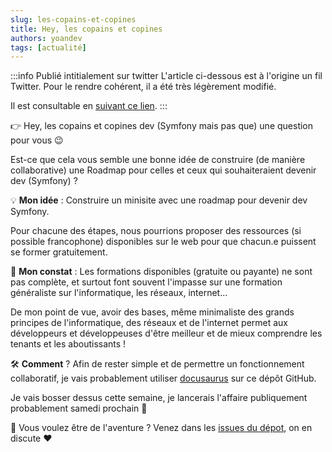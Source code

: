 ```yaml
---
slug: les-copains-et-copines
title: Hey, les copains et copines
authors: yoandev
tags: [actualité]
---
```


:::info Publié intitialement sur twitter
L'article ci-dessous est à l'origine un fil Twitter. Pour le rendre cohérent, il a été très légèrement modifié.

Il est consultable en [suivant ce lien](https://twitter.com/yOyO38/status/1457379362555236359).
:::

👉 Hey, les copains et copines dev (Symfony mais pas que) une question pour vous 😉

Est-ce que cela vous semble une bonne idée de construire (de manière collaborative) une Roadmap pour celles et ceux qui souhaiteraient devenir dev (Symfony) ?

💡 **Mon idée** : Construire un minisite avec une roadmap pour devenir dev Symfony.

Pour chacune des étapes, nous pourrions proposer des ressources (si possible francophone) disponibles sur le web pour que chacun.e puissent se former gratuitement.

🔎 **Mon constat** : Les formations disponibles (gratuite ou payante) ne sont pas complète, et surtout font souvent l'impasse sur une formation généraliste sur l'informatique, les réseaux, internet...

De mon point de vue, avoir des bases, même minimaliste des grands principes de l'informatique, des réseaux et de l'internet permet aux développeurs et développeuses d'être meilleur et de mieux comprendre les tenants et les aboutissants !

🛠 **Comment** ? Afin de rester simple et de permettre un fonctionnement collaboratif, je vais probablement utiliser 
[docusaurus](https://docusaurus.io/) sur ce dépôt GitHub.

Je vais bosser dessus cette semaine, je lancerais l'affaire publiquement probablement samedi prochain 🚀

🙏 Vous voulez être de l'aventure ?
Venez dans les [issues du dépot](https://github.com/yoanbernabeu/Roadmap-Dev-Symfony/issues), on en discute ❤